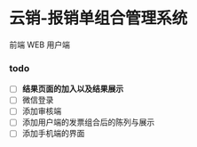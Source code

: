# 云销-报销单组合管理系统

前端 WEB 用户端

### todo

- [ ] **结果页面的加入以及结果展示**
- [ ] 微信登录
- [ ] 添加审核端
- [ ] 添加用户端的发票组合后的陈列与展示
- [ ] 添加手机端的界面
